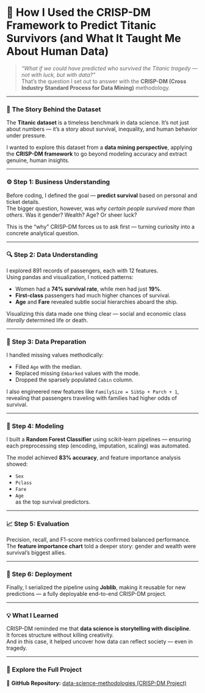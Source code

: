 # 🧠 How I Used the CRISP-DM Framework to Predict Titanic Survivors (and What It Taught Me About Human Data)

> *“What if we could have predicted who survived the Titanic tragedy — not with luck, but with data?”*  
That’s the question I set out to answer with the **CRISP-DM (Cross Industry Standard Process for Data Mining)** methodology.  

---

### 🚢 The Story Behind the Dataset
The **Titanic dataset** is a timeless benchmark in data science. It’s not just about numbers — it’s a story about survival, inequality, and human behavior under pressure.  

I wanted to explore this dataset from a **data mining perspective**, applying the **CRISP-DM framework** to go beyond modeling accuracy and extract genuine, human insights.

---

### ⚙️ Step 1: Business Understanding  
Before coding, I defined the goal — **predict survival** based on personal and ticket details.  
The bigger question, however, was *why certain people survived more than others*. Was it gender? Wealth? Age? Or sheer luck?

This is the “why” CRISP-DM forces us to ask first — turning curiosity into a concrete analytical question.

---

### 🔍 Step 2: Data Understanding  
I explored 891 records of passengers, each with 12 features.  
Using pandas and visualization, I noticed patterns:
- Women had a **74% survival rate**, while men had just **19%**.
- **First-class** passengers had much higher chances of survival.
- **Age** and **Fare** revealed subtle social hierarchies aboard the ship.

Visualizing this data made one thing clear — social and economic class *literally* determined life or death.

---

### 🧹 Step 3: Data Preparation  
I handled missing values methodically:
- Filled `Age` with the median.
- Replaced missing `Embarked` values with the mode.
- Dropped the sparsely populated `Cabin` column.  

I also engineered new features like `FamilySize = SibSp + Parch + 1`, revealing that passengers traveling with families had higher odds of survival.

---

### 🤖 Step 4: Modeling  
I built a **Random Forest Classifier** using scikit-learn pipelines — ensuring each preprocessing step (encoding, imputation, scaling) was automated.  

The model achieved **83% accuracy**, and feature importance analysis showed:
- `Sex`
- `Pclass`
- `Fare`
- `Age`  
as the top survival predictors.

---

### 📈 Step 5: Evaluation  
Precision, recall, and F1-score metrics confirmed balanced performance.  
The **feature importance chart** told a deeper story: gender and wealth were survival’s biggest allies.

---

### 🚀 Step 6: Deployment  
Finally, I serialized the pipeline using **Joblib**, making it reusable for new predictions — a fully deployable end-to-end CRISP-DM project.

---

### 💡 What I Learned
CRISP-DM reminded me that **data science is storytelling with discipline**.  
It forces structure without killing creativity.  
And in this case, it helped uncover how data can reflect society — even in tragedy.

---

### 🧭 Explore the Full Project  
🔗 **GitHub Repository:** [data-science-methodologies (CRISP-DM Project)](YOUR_GITHUB_REPO_LINK_HERE)
